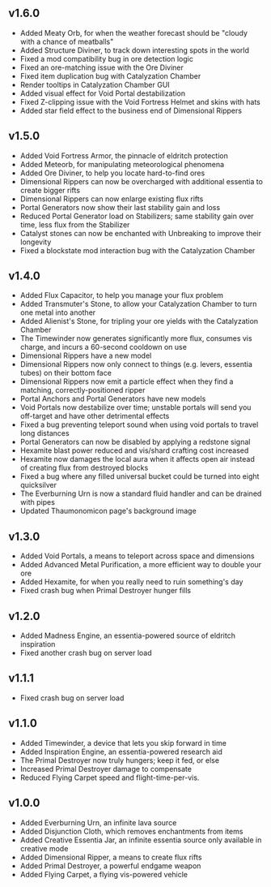 v1.6.0
------
* Added Meaty Orb, for when the weather forecast should be "cloudy with a chance of meatballs"
* Added Structure Diviner, to track down interesting spots in the world
* Fixed a mod compatibility bug in ore detection logic
* Fixed an ore-matching issue with the Ore Diviner
* Fixed item duplication bug with Catalyzation Chamber
* Render tooltips in Catalyzation Chamber GUI
* Added visual effect for Void Portal destabilization
* Fixed Z-clipping issue with the Void Fortress Helmet and skins with hats
* Added star field effect to the business end of Dimensional Rippers

v1.5.0
------
* Added Void Fortress Armor, the pinnacle of eldritch protection
* Added Meteorb, for manipulating meteorological phenomena
* Added Ore Diviner, to help you locate hard-to-find ores
* Dimensional Rippers can now be overcharged with additional essentia to create bigger rifts
* Dimensional Rippers can now enlarge existing flux rifts
* Portal Generators now show their last stability gain and loss
* Reduced Portal Generator load on Stabilizers; same stability gain over time, less flux from the Stabilizer
* Catalyst stones can now be enchanted with Unbreaking to improve their longevity
* Fixed a blockstate mod interaction bug with the Catalyzation Chamber

v1.4.0
------
* Added Flux Capacitor, to help you manage your flux problem
* Added Transmuter's Stone, to allow your Catalyzation Chamber to turn one metal into another
* Added Alienist's Stone, for tripling your ore yields with the Catalyzation Chamber
* The Timewinder now generates significantly more flux, consumes vis charge, and incurs a 60-second cooldown on use
* Dimensional Rippers have a new model
* Dimensional Rippers now only connect to things (e.g. levers, essentia tubes) on their bottom face
* Dimensional Rippers now emit a particle effect when they find a matching, correctly-positioned ripper
* Portal Anchors and Portal Generators have new models
* Void Portals now destabilize over time; unstable portals will send you off-target and have other detrimental effects
* Fixed a bug preventing teleport sound when using void portals to travel long distances
* Portal Generators can now be disabled by applying a redstone signal
* Hexamite blast power reduced and vis/shard crafting cost increased
* Hexamite now damages the local aura when it affects open air instead of creating flux from destroyed blocks
* Fixed a bug where any filled universal bucket could be turned into eight quicksilver
* The Everburning Urn is now a standard fluid handler and can be drained with pipes
* Updated Thaumonomicon page's background image

v1.3.0
------
* Added Void Portals, a means to teleport across space and dimensions
* Added Advanced Metal Purification, a more efficient way to double your ore
* Added Hexamite, for when you really need to ruin something's day
* Fixed crash bug when Primal Destroyer hunger fills

v1.2.0
------
* Added Madness Engine, an essentia-powered source of eldritch inspiration
* Fixed another crash bug on server load

v1.1.1
------
* Fixed crash bug on server load

v1.1.0
------
* Added Timewinder, a device that lets you skip forward in time
* Added Inspiration Engine, an essentia-powered research aid
* The Primal Destroyer now truly hungers; keep it fed, or else
* Increased Primal Destroyer damage to compensate
* Reduced Flying Carpet speed and flight-time-per-vis.

v1.0.0
------
* Added Everburning Urn, an infinite lava source
* Added Disjunction Cloth, which removes enchantments from items
* Added Creative Essentia Jar, an infinite essentia source only available in creative mode
* Added Dimensional Ripper, a means to create flux rifts
* Added Primal Destroyer, a powerful endgame weapon
* Added Flying Carpet, a flying vis-powered vehicle
